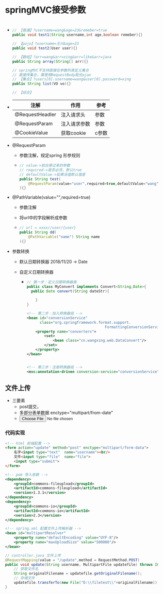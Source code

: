 

# springMVC接受参数

# 

- ```java
  // 【普通】?username=wang&age=23&remeber=true
  public void test1(String username,int age,boolean remeber){}
  
  // 【pojo】?username=王兴&age=23
  public void test2(User user){}
  
  // 【数组】?arr=wang&arr=xing&arr=like&arr=java
  public String array(String[] arr){}
  
  // springMVC不支持直接在参数列表定义集合
  // 直接传集合，需使用RequestBody配合ajax
  // 【集合】?users[0].username=wang&user[0].password=xing
  public String list(VO vo){}
  
  // 【综合】
  ```





- | 注解            | 作用         | 参考  |
  | --------------- | ------------ | ----- |
  | @RequestHeadler | 注入请求头   | 参数  |
  | @RequestParam   | 注入请求参数 | 参数  |
  | @CookieValue    | 获取cookie   | c参数 |



- @RequestParam

  - 参数注解，规定spring 形参规则

  - ```java
    // value->前台穿过来的参数
    // required->是否必须，默认true
    // defaultValue->如果没值默认值是
    public String test(
        @RequestParam(value="user",required=true,defaultValue="wang")String username
    ){}
    ```

- @PathVariable(value="",required=true)

  - 参数注解

  - 将url中的字段解析成参数

  - ```java
    // url = xxxx//user/{user}
    public String dd(
    	@PathVariable("name") String name
    ){}
    ```

    

- 参数转换

  - 默认日期转换器 2018/11/20 -> Date

  - 自定义日期转换器

    - ```java
      // 第一步：定义日期转换器类
      public class MyConvert implements Convert<String,Date>{
      	public Date convert(String dateStr){
              
          }
      }
      ```

      ```xml
      <!-- 第二步：加入转换器组 -->
      <bean id="conversionService" 
            class="org.springframework.format.support.
                                          FormattingConversionServiceFactoryBean">
          <property name="converters">
              <set>
                  <bean class="cn.wangxing.web.DataConvert"/>
              </set>
          </property>
      </bean>
      
      
      <!-- 第三步：注册转换器组 -->
      <mvc:annotation-driven conversion-service="conversionService"/>
      ```

      

## 文件上传

- 三要素
  - post提交，
  - 多部分表单数据 enctype="multipart/from-date"
  - <input type="file" name="myfile"/>

### 代码实现

```html
<!-- html 前端配置 -->
<form action="update" method="post" enctype="multipart/form-data">
    名字<input type="text"  name="username"><br/>
    文件<input type="file"  name="file">
    <input type="submit">
</form>
```



```xml
<!-- pom 导入依赖 -->
<dependency>
    <groupId>commons-fileupload</groupId>
    <artifactId>commons-fileupload</artifactId>
    <version>1.3.1</version>
</dependency>
<dependency>
    <groupId>commons-io</groupId>
    <artifactId>commons-io</artifactId>
    <version>2.3</version>
</dependency>
```



```xml
<!-- spring.xml 配置文件上传解析器 -->
<bean id="multipartResolver" 			                                                     	class="org.springframework.web.multipart.commons.CommonsMultipartResolver">
    <property name="defaultEncoding" value="UYF-8"/>
    <property name="maxUploadSize" value="500000"/>
</bean>
```



```java
// controller.java 文件上传
@RequestMapping(value = "/update",method = RequestMethod.POST)
public void update(String username, MultipartFile updatefile) throws IOException {
	// 获取文件名
    String originalFilename = updatefile.getOriginalFilename();
    // 存储文件
    updatefile.transferTo(new File("D:\\filetest\\"+originalFilename));
}
```

